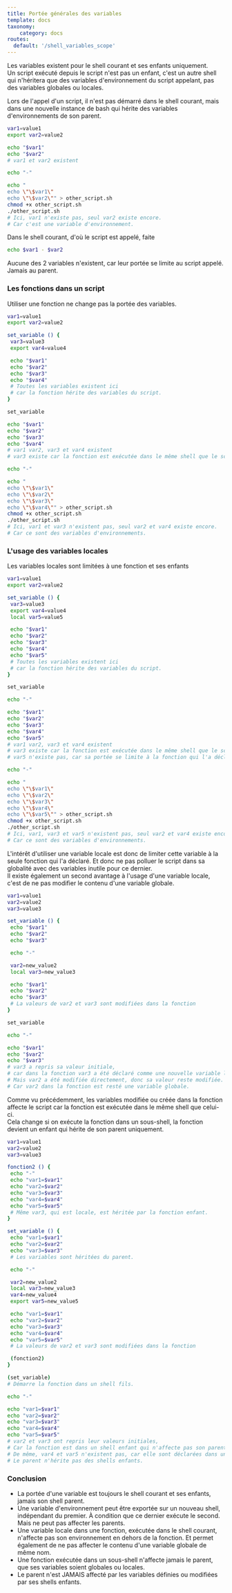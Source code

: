 ```yaml
---
title: Portée générales des variables
template: docs
taxonomy:
    category: docs
routes:
  default: '/shell_variables_scope'
---
```


Les variables existent pour le shell courant et ses enfants uniquement.  
Un script exécuté depuis le script n'est pas un enfant, c'est un autre shell qui n'héritera que des variables d'environnement du script appelant, pas des variables globales ou locales.

Lors de l'appel d'un script, il n'est pas démarré dans le shell courant, mais dans une nouvelle instance de bash qui hérite des variables d'environnements de son parent.

```bash
var1=value1
export var2=value2

echo "$var1"
echo "$var2"
# var1 et var2 existent

echo "-"

echo "
echo \"\$var1\"
echo \"\$var2\"" > other_script.sh
chmod +x other_script.sh
./other_script.sh
# Ici, var1 n'existe pas, seul var2 existe encore.
# Car c'est une variable d'environnement.
```

Dans le shell courant, d'où le script est appelé, faite

```bash
echo $var1 - $var2
```

Aucune des 2 variables n'existent, car leur portée se limite au script appelé. Jamais au parent.

### Les fonctions dans un script

Utiliser une fonction ne change pas la portée des variables.

```bash
var1=value1
export var2=value2

set_variable () {
 var3=value3
 export var4=value4

 echo "$var1"
 echo "$var2"
 echo "$var3"
 echo "$var4"
 # Toutes les variables existent ici
 # car la fonction hérite des variables du script.
}

set_variable

echo "$var1"
echo "$var2"
echo "$var3"
echo "$var4"
# var1 var2, var3 et var4 existent
# var3 existe car la fonction est exécutée dans le même shell que le script lui-même.

echo "-"

echo "
echo \"\$var1\"
echo \"\$var2\"
echo \"\$var3\"
echo \"\$var4\"" > other_script.sh
chmod +x other_script.sh
./other_script.sh
# Ici, var1 et var3 n'existent pas, seul var2 et var4 existe encore.
# Car ce sont des variables d'environnements.
```

### L'usage des variables locales

Les variables locales sont limitées à une fonction et ses enfants

```bash
var1=value1
export var2=value2

set_variable () {
 var3=value3
 export var4=value4
 local var5=value5

 echo "$var1"
 echo "$var2"
 echo "$var3"
 echo "$var4"
 echo "$var5"
 # Toutes les variables existent ici
 # car la fonction hérite des variables du script.
}

set_variable

echo "-"

echo "$var1"
echo "$var2"
echo "$var3"
echo "$var4"
echo "$var5"
# var1 var2, var3 et var4 existent
# var3 existe car la fonction est exécutée dans le même shell que le script lui-même.
# var5 n'existe pas, car sa portée se limite à la fonction qui l'a déclaré

echo "-"

echo "
echo \"\$var1\"
echo \"\$var2\"
echo \"\$var3\"
echo \"\$var4\"
echo \"\$var5\"" > other_script.sh
chmod +x other_script.sh
./other_script.sh
# Ici, var1, var3 et var5 n'existent pas, seul var2 et var4 existe encore.
# Car ce sont des variables d'environnements.
```

L'intérêt d'utiliser une variable locale est donc de limiter cette variable à la seule fonction qui l'a déclaré. Et donc ne pas polluer le script dans sa globalité avec des variables inutile pour ce dernier.  
Il existe également un second avantage à l'usage d'une variable locale, c'est de ne pas modifier le contenu d'une variable globale.

```bash
var1=value1
var2=value2
var3=value3

set_variable () {
 echo "$var1"
 echo "$var2"
 echo "$var3"

 echo "-"

 var2=new_value2
 local var3=new_value3

 echo "$var1"
 echo "$var2"
 echo "$var3"
 # La valeurs de var2 et var3 sont modifiées dans la fonction
}

set_variable

echo "-"

echo "$var1"
echo "$var2"
echo "$var3"
# var3 a repris sa valeur initiale,
# car dans la fonction var3 a été déclaré comme une nouvelle variable locale.
# Mais var2 a été modifiée directement, donc sa valeur reste modifiée.
# Car var2 dans la fonction est resté une variable globale.
```

Comme vu précédemment, les variables modifiée ou créée dans la fonction affecte le script car la fonction est exécutée dans le même shell que celui-ci.  
Cela change si on exécute la fonction dans un sous-shell, la fonction devient un enfant qui hérite de son parent uniquement.

```bash
var1=value1
var2=value2
var3=value3

fonction2 () {
 echo "-"
 echo "var1=$var1"
 echo "var2=$var2"
 echo "var3=$var3"
 echo "var4=$var4"
 echo "var5=$var5"
 # Même var3, qui est locale, est héritée par la fonction enfant.
}

set_variable () {
 echo "var1=$var1"
 echo "var2=$var2"
 echo "var3=$var3"
 # Les variables sont héritées du parent.

 echo "-"

 var2=new_value2
 local var3=new_value3
 var4=new_value4
 export var5=new_value5

 echo "var1=$var1"
 echo "var2=$var2"
 echo "var3=$var3"
 echo "var4=$var4"
 echo "var5=$var5"
 # La valeurs de var2 et var3 sont modifiées dans la fonction

 (fonction2)
}

(set_variable)
# Démarre la fonction dans un shell fils.

echo "-"

echo "var1=$var1"
echo "var2=$var2"
echo "var3=$var3"
echo "var4=$var4"
echo "var5=$var5"
# var2 et var3 ont repris leur valeurs initiales,
# Car la fonction est dans un shell enfant qui n'affecte pas son parent.
# De même, var4 et var5 n'existent pas, car elle sont déclarées dans un shell enfant.
# Le parent n'hérite pas des shells enfants.
```

### Conclusion

- La portée d'une variable est toujours le shell courant et ses enfants, jamais son shell parent.
- Une variable d'environnement peut être exportée sur un nouveau shell, indépendant du premier. À condition que ce dernier exécute le second. Mais ne peut pas affecter les parents.
- Une variable locale dans une fonction, exécutée dans le shell courant, n'affecte pas son environnement en dehors de la fonction. Et permet également de ne pas affecter le contenu d'une variable globale de même nom.
- Une fonction exécutée dans un sous-shell n'affecte jamais le parent, que ses variables soient globales ou locales.
- Le parent n'est JAMAIS affecté par les variables définies ou modifiées par ses shells enfants.
